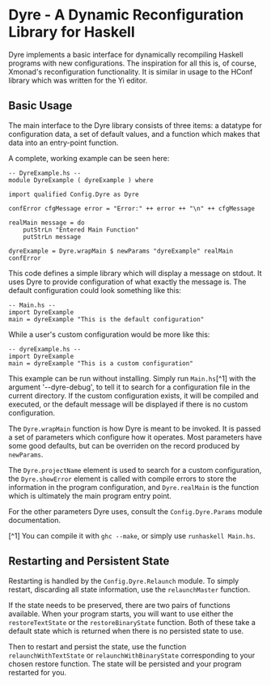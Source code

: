 Dyre - A Dynamic Reconfiguration Library for Haskell
====================================================

Dyre implements a basic interface for dynamically recompiling Haskell programs
with new configurations. The inspiration for all this is, of course, Xmonad's
reconfiguration functionality. It is similar in usage to the HConf library
which was written for the Yi editor.

Basic Usage
-----------

The main interface to the Dyre library consists of three items: a datatype for
configuration data, a set of default values, and a function which makes that data
into an entry-point function.

A complete, working example can be seen here:

    -- DyreExample.hs --
    module DyreExample ( dyreExample ) where

    import qualified Config.Dyre as Dyre

    confError cfgMessage error = "Error:" ++ error ++ "\n" ++ cfgMessage

    realMain message = do
        putStrLn "Entered Main Function"
        putStrLn message

    dyreExample = Dyre.wrapMain $ newParams "dyreExample" realMain confError

This code defines a simple library which will display a message on stdout. It
uses Dyre to provide configuration of what exactly the message is. The default
configuration could look something like this:

    -- Main.hs --
    import DyreExample
    main = dyreExample "This is the default configuration"

While a user's custom configuration would be more like this:

    -- dyreExample.hs --
    import DyreExample
    main = dyreExample "This is a custom configuration"

This example can be run without installing. Simply run `Main.hs`[^1] with the
argument '--dyre-debug', to tell it to search for a configuration file in the
current directory. If the custom configuration exists, it will be compiled and
executed, or the default message will be displayed if there is no custom
configuration.

The `Dyre.wrapMain` function is how Dyre is meant to be invoked. It is passed
a set of parameters which configure how it operates. Most parameters have some
good defaults, but can be overriden on the record produced by `newParams`.

The `Dyre.projectName` element is used to search for a custom configuration, the
`Dyre.showError` element is called with compile errors to store the information
in the program configuration, and `Dyre.realMain` is the function which is
ultimately the main program entry point.

For the other parameters Dyre uses, consult the `Config.Dyre.Params` module
documentation.

[^1] You can compile it with `ghc --make`, or simply use `runhaskell Main.hs`.

Restarting and Persistent State
-------------------------------

Restarting is handled by the `Config.Dyre.Relaunch` module. To simply restart,
discarding all state information, use the `relaunchMaster` function.

If the state needs to be preserved, there are two pairs of functions available.
When your program starts, you will want to use either the `restoreTextState` or
the `restoreBinaryState` function. Both of these take a default state which is
returned when there is no persisted state to use.

Then to restart and persist the state, use the function `relaunchWithTextState`
or `relaunchWithBinaryState` corresponding to your chosen restore function. The
state will be persisted and your program restarted for you.
